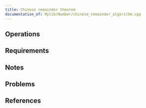 ```yaml
---
title: Chinese remainder theorem
documentation_of: Mylib/Number/chinese_remainder_algorithm.cpp
---
```


## Operations

## Requirements

## Notes

## Problems

## References
